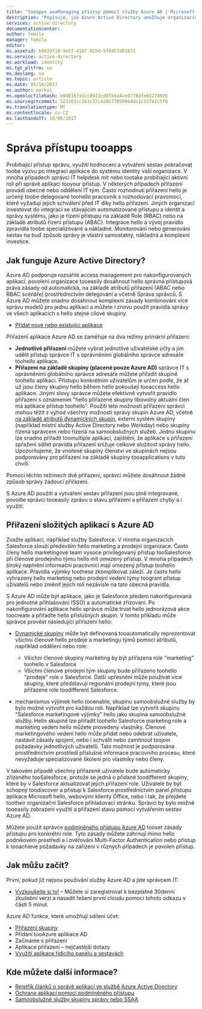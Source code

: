 ```yaml
---
title: "tooapps aaaManaging přístup pomocí služby Azure AD | Microsoft Docs"
description: "Popisuje, jak Azure Active Directory umožňuje organizacím toospecify hello aplikace toowhich každý uživatel má přístup."
services: active-directory
documentationcenter: 
author: femila
manager: femila
editor: 
ms.assetid: b0829f18-9e57-4107-925d-5f0457d81671
ms.service: active-directory
ms.workload: identity
ms.tgt_pltfrm: na
ms.devlang: na
ms.topic: article
ms.date: 05/16/2017
ms.author: markvi
ms.openlocfilehash: b9461b7a1cc8913cd8fb4a4ce0778afe03274935
ms.sourcegitcommit: 523283cc1b3c37c428e77850964dc1c33742c5f0
ms.translationtype: MT
ms.contentlocale: cs-CZ
ms.lasthandoff: 10/06/2017
---
```

# <a name="managing-access-tooapps"></a>Správa přístupu tooapps
Probíhající přístup správu, využití hodnocení a vytváření sestav pokračovat toobe výzvu po integraci aplikace do systému identity vaší organizace. V mnoha případech správci IT helpdesk mít nebo tootake probíhající aktivní roli při správě aplikací tooyour přístup. V některých případech přiřazení provádí obecné nebo oddělení IT tým. Často rozhodnutí přiřazení hello je určený toobe delegované toohello pracovník s rozhodovací pravomocí, které vyžadují jejich schválení před IT díky hello přiřazení.  Jiných organizací investovat do integraci se stávajícím automatizované přístupu a identit a správy systému, jako je řízení přístupu na základě Role (RBAC) nebo na základě atributů řízení přístupu (ABAC). Integrace hello a vývoj pravidlo zpravidla toobe specializované a nákladné. Monitorování nebo generování sestav na buď způsob správy je vlastní samostatný, nákladná a komplexní investice.

## <a name="how-does-azure-active-directory-help"></a>Jak funguje Azure Active Directory?
 Azure AD podporuje rozsáhlé access management pro nakonfigurovaných aplikací, povolení organizace tooeasily dosáhnout hello správná přístupová práva zásady od automatická, na základě atributů přiřazení (ABAC nebo RBAC scénáře) prostřednictvím delegování a včetně Správa správců. S Azure AD můžete snadno dosáhnout komplexní zásady kombinování více správu modelů pro jednu aplikaci a můžete i znovu použít pravidla správy ve všech aplikacích s hello stejné cílové skupiny.

* [Přidat nové nebo existující aplikace](active-directory-sso-integrate-saas-apps.md)

 Přiřazení aplikace Azure AD se zaměřuje na dva režimy primární přiřazení:

* **Jednotlivé přiřazení** můžete vybrat jednotlivé uživatelské účty a jim udělit přístup správce IT s oprávněními globálního správce adresáře toohello aplikace.
* **Přiřazení na základě skupiny (placené pouze Azure AD)** správce IT s oprávněními globálního správce adresáře můžete přiřadit skupině toohello aplikaci. Přístupu konkrétním uživatelům je určen podle, že ať už jsou členy skupiny hello během hello pokoušejí tooaccess hello aplikace. Jinými slovy správce můžete efektivně vytvořit pravidlo přiřazení s oznámením "hello přiřazené skupiny libovolný aktuální člen má aplikace přístup toohello". Použití této možnosti přiřazení správci mohou těžit z výhod všechny možnosti správy skupin Azure AD, včetně [na základě atributů dynamických skupin](active-directory-accessmanagement-manage-groups.md), externí systém skupiny (například místní služby Active Directory nebo Workday) nebo skupiny řízená správcem nebo řízená na samoobslužných služeb. Jednu skupinu lze snadno přiřadit toomultiple aplikací, zajištění, že aplikace s přiřazení spřažení sdílet pravidla přiřazení snižuje celkové složitost správy hello. Upozorňujeme, že vnořené skupiny členství ve skupinách nejsou podporovány pro přiřazení na základě skupiny tooapplications v tuto chvíli.

Pomocí těchto režimech dvě přiřazení, správci můžete dosáhnout žádné způsob správy žádoucí přiřazení.

S Azure AD použití a vytváření sestav přiřazení jsou plně integrované, povolíte správci tooeasily zprávu o stavu přiřazení a přiřazení chyby a i využití.

## <a name="complex-application-assignment-with-azure-ad"></a>Přiřazení složitých aplikací s Azure AD
Zvažte aplikaci, například služby Salesforce. V mnoha organizacích Salesforce slouží především hello marketing a prodejní organizace. Často členy hello marketingové team vysoce privilegovaný přístup tooSalesforce při členové prodejního týmu hello mít omezený přístup. V mnoha případech široký naplnění informační pracovníci mají omezený přístup toohello aplikace. Pravidla výjimky toothese zkomplikovat záleží. Je často hello vyhrazeny hello marketing nebo prodejní vedení týmy toogrant přístup uživatelů nebo změnit jejich rolí nezávisle na tato obecná pravidla.

S Azure AD může být aplikace, jako je Salesforce předem nakonfigurovaná pro jednotné přihlašování (SSO) a automatické zřizování. Po nakonfigurování aplikace hello správce může trvat hello jednorázová akce toocreate a přiřaďte hello příslušných skupin. V tomto příkladu může správce provést následující přiřazení hello:

* [Dynamické skupiny](active-directory-accessmanagement-manage-groups.md) může být definovaná tooautomatically reprezentovat všichni členové hello prodeje a marketingu týmů pomocí atributů, například oddělení nebo role:
  
  * Všichni členové skupiny marketing by být přiřazena role "marketing" toohello v Salesforce
  * Všichni členové prodejní tým skupiny bude přiřazeno toohello "prodeje" role v Salesforce. Další upřesnění může používat více skupiny, které představují regionální prodejní týmy, které jsou přiřazené role toodifferent Salesforce.
* mechanismus výjimek hello tooenable, skupinu samoobslužné služby by bylo možné vytvořit pro každou roli. Například lze vytvořit skupinu "Salesforce marketingové výjimky" hello jako skupina samoobslužné služby. Hello skupině lze přiřadit toohello Salesforce marketing role a marketing vedení hello můžete provedeny vlastníky. Členové marketingového vedení hello může přidat nebo odebrat uživatele, nastavit zásady spojení, nebo i schválit nebo zamítnout toojoin požadavky jednotlivých uživatelů. Tato možnost je podporována prostřednictvím prostředí příslušné informace pracovního procesu, které nevyžaduje specializované školení pro vlastníky nebo členy.

V takovém případě všechny přiřazené uživatele bude automaticky zřízeného tooSalesforce, protože se jedná o přidané toodifferent skupiny, které by v Salesforce aktualizovat jejich přiřazení role. Uživatelé by být schopný toodiscover a přístup k Salesforce prostřednictvím panel přístupu aplikace Microsoft hello, webovými klienty Office, nebo i tak, že přejdete tootheir organizační Salesforce přihlašovací stránku. Správci by bylo možné tooeasily zobrazení využití a přiřazení stavu pomocí vytvářením sestav Azure AD.

Můžete použít správce [podmíněného přístupu Azure AD](active-directory-conditional-access.md) tooset zásady přístupu pro konkrétní role. Tyto zásady můžete zahrnují mimo hello podnikovém prostředí a i ověřování Multi-Factor Authentication nebo přístup k tooachieve požadavky na zařízení v různých případech je povolen přístup.

## <a name="how-can-i-get-started"></a>Jak můžu začít?
První, pokud již nejsou používání služby Azure AD a jste správcem IT:

* [Vyzkoušejte si to!](https://azure.microsoft.com/trial/get-started-active-directory/) – Můžete si zaregistrovat k bezplatné 30denní zkušební verzi a nasadit řešení první cloudu pomocí tohoto odkazu v části 5 minut.

Azure AD funkce, které umožňují sdílení účet:

* [Přiřazení skupiny](active-directory-accessmanagement-self-service-group-management.md)
* Přidání tooAzure aplikace AD
* Začínáme s přiřazení
* Aplikace přiřazení – nejčastější dotazy
* [Využití aplikace řídicího panelu a sestavách](active-directory-passwords-get-insights.md)

## <a name="where-can-i-learn-more"></a>Kde můžete další informace?
* [Rejstřík článků o správě aplikací ve službě Azure Active Directory](active-directory-apps-index.md)
* [Ochrana aplikací pomocí podmíněného přístupu](active-directory-conditional-access.md)
* [Samoobslužné služby skupiny správy nebo SSAA](active-directory-accessmanagement-self-service-group-management.md)

